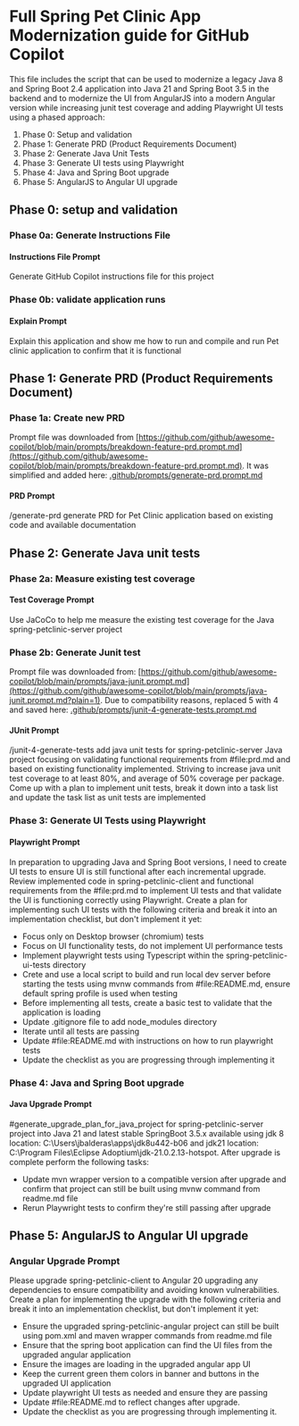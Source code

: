 # Full Spring Pet Clinic App Modernization guide for GitHub Copilot

This file includes the script that can be used to modernize a legacy Java 8 and Spring Boot 2.4
application into Java 21 and Spring Boot 3.5 in the backend and to modernize the UI from AngularJS
into a modern Angular version while increasing junit test coverage and adding Playwright UI tests using a phased approach:

1. Phase 0: Setup and validation
1. Phase 1: Generate PRD (Product Requirements Document)
1. Phase 2: Generate Java Unit Tests
1. Phase 3: Generate UI tests using Playwright
1. Phase 4: Java and Spring Boot upgrade
1. Phase 5: AngularJS to Angular UI upgrade

## Phase 0: setup and validation

### Phase 0a: Generate Instructions File

#### Instructions File Prompt

Generate GitHub Copilot instructions file for this project

### Phase 0b: validate application runs

#### Explain Prompt

Explain this application and show me how to run and compile and run Pet clinic application to confirm that it is functional

## Phase 1: Generate PRD (Product Requirements Document)

### Phase 1a: Create new PRD

Prompt file was downloaded from [https://github.com/github/awesome-copilot/blob/main/prompts/breakdown-feature-prd.prompt.md](https://github.com/github/awesome-copilot/blob/main/prompts/breakdown-feature-prd.prompt.md). It was simplified and added here: [.github/prompts/generate-prd.prompt.md](.github/prompts/generate-prd.prompt.md)

#### PRD Prompt

/generate-prd generate PRD for Pet Clinic application based on existing code and available documentation

## Phase 2: Generate Java unit tests

### Phase 2a: Measure existing test coverage

#### Test Coverage Prompt

Use JaCoCo to help me measure the existing test coverage for the Java spring-petclinic-server project

### Phase 2b: Generate Junit test

Prompt file was downloaded from: [https://github.com/github/awesome-copilot/blob/main/prompts/java-junit.prompt.md](https://github.com/github/awesome-copilot/blob/main/prompts/java-junit.prompt.md?plain=1). Due to compatibility reasons, replaced 5 with 4 and saved here: [.github/prompts/junit-4-generate-tests.prompt.md](.github/prompts/junit-4-generate-tests.prompt.md)

#### JUnit Prompt

/junit-4-generate-tests add java unit tests for spring-petclinic-server Java project focusing on validating functional requirements from #file:prd.md and based on existing functionality implemented. Striving to increase java unit test coverage to at least 80%, and average of 50% coverage per package. Come up with a plan to implement unit tests, break it down into a task list and update the task list as unit tests are implemented

### Phase 3: Generate UI Tests using Playwright

#### Playwright Prompt

In preparation to upgrading Java and Spring Boot versions, I need to create UI tests to ensure UI is still functional after each incremental upgrade. Review implemented code in spring-petclinic-client and functional requirements from the #file:prd.md to implement UI tests and  that validate the UI is functioning correctly using Playwright. Create a plan for implementing such UI tests with the following criteria and break it into an implementation checklist, but don't implement it yet:

* Focus only on Desktop browser (chromium) tests
* Focus on UI functionality tests, do not implement UI performance tests
* Implement playwright tests using Typescript within the spring-petclinic-ui-tests directory
* Crete and use a local script to build and run local dev server before starting the tests using mvnw commands from #file:README.md, ensure default spring profile is used when testing
* Before implementing all tests, create a basic test to validate that the application is loading
* Update .gitignore file to add node_modules directory
* Iterate until all tests are passing
* Update #file:README.md with instructions on how to run playwright tests
* Update the checklist as you are progressing through implementing it

### Phase 4: Java and Spring Boot upgrade

#### Java Upgrade Prompt

#generate_upgrade_plan_for_java_project for spring-petclinic-server project into Java 21 and latest stable SpringBoot 3.5.x available using jdk 8 location: C:\Users\jbalderas\apps\jdk8u442-b06 and jdk21 location: C:\Program Files\Eclipse Adoptium\jdk-21.0.2.13-hotspot.
After upgrade is complete perform the following tasks:

* Update mvn wrapper version to a compatible version after upgrade and confirm that project can still be built using mvnw command from readme.md file
* Rerun Playwright tests to confirm they're still passing after upgrade

## Phase 5: AngularJS to Angular UI upgrade

### Angular Upgrade Prompt

Please upgrade spring-petclinic-client to Angular 20 upgrading any dependencies to ensure compatibility and avoiding known vulnerabilities. Create a plan for implementing the upgrade with the following criteria and break it into an implementation checklist, but don't implement it yet:

* Ensure the upgraded spring-petclinic-angular project can still be built using pom.xml and maven wrapper commands from readme.md file
* Ensure that the spring boot application can find the UI files from the upgraded angular application
* Ensure the images are loading in the upgraded angular app UI
* Keep the current green them colors in banner and buttons in the upgraded UI application
* Update playwright UI tests as needed and ensure they are passing
* Update #file:README.md to reflect changes after upgrade.
* Update the checklist as you are progressing through implementing it.
